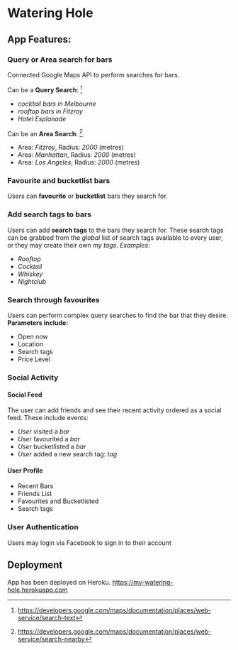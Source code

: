 # Watering Hole

## App Features:
### Query or Area search for bars
Connected Google Maps API to perform searches for bars.

Can be a **Query Search**: [^1]
- *cocktail bars in Melbourne*
- *rooftop bars in Fitzroy*
- *Hotel Esplanade*

Can be an **Area Search**: [^2]
- Area: *Fitzroy*, Radius: *2000* (metres)
- Area: *Manhattan*, Radius: *2000* (metres)
- Area: *Los Angeles*, Radius: *2000* (metres)


### Favourite and bucketlist bars
Users can **favourite** or **bucketlist** bars they search for.


### Add search tags to bars
Users can add **search tags** to the bars they search for.
These search tags can be grabbed from the *global* list of search tags available to every user, or they may create their own *my tags*.
*Examples:*
- *Rooftop*
- *Cocktail*
- *Whiskey*
- *Nightclub*


### Search through favourites
Users can perform complex query searches to find the bar that they desire.
**Parameters include:**
- Open now
- Location
- Search tags
- Price Level

### Social Activity
#### Social Feed
The user can add friends and see their recent activity ordered as a social feed.
These include events:
- *User* visited a *bar*
- *User* favourited a *bar*
- *User* bucketlisted a *bar*
- *User* added a new search tag: *tag*

#### User Profile
- Recent Bars
- Friends List
- Favourites and Bucketlisted
- Search tags

### User Authentication
Users may login via Facebook to sign in to their account

[^1]: https://developers.google.com/maps/documentation/places/web-service/search-text
[^2]: https://developers.google.com/maps/documentation/places/web-service/search-nearby

## Deployment
App has been deployed on Heroku.
https://my-watering-hole.herokuapp.com
